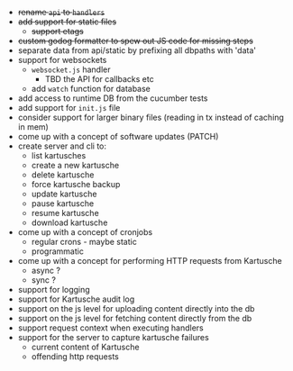 * ~~rename `api` to `handlers`~~
* ~~add support for static files~~
    * ~~support etags~~
* ~~custom godog formatter to spew out JS code for missing steps~~
* separate data from api/static by prefixing all dbpaths with 'data'
* support for websockets
    * `websocket.js` handler
        * TBD the API for callbacks etc
    * add `watch` function for database
* add access to runtime DB from the cucumber tests
* add support for `init.js` file
* consider support for larger binary files (reading in tx instead of caching in mem)
* come up with a concept of software updates (PATCH)
* create server and cli to:
    * list kartusches
    * create a new kartusche
    * delete kartusche
    * force kartusche backup
    * update kartusche
    * pause kartusche
    * resume kartusche
    * download kartusche
* come up with a concept of cronjobs
    * regular crons - maybe static
    * programmatic
* come up with a concept for performing HTTP requests from Kartusche
    * async ?
    * sync ?
* support for logging
* support for Kartusche audit log
* support on the js level for uploading content directly into the db
* support on the js level for fetching content directly from the db
* support request context when executing handlers
* support for the server to capture kartusche failures
    * current content of Kartusche
    * offending http requests

